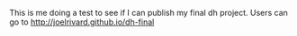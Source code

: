 This is me doing a test to see if I can publish my final dh project.
Users can go to http://joelrivard.github.io/dh-final
